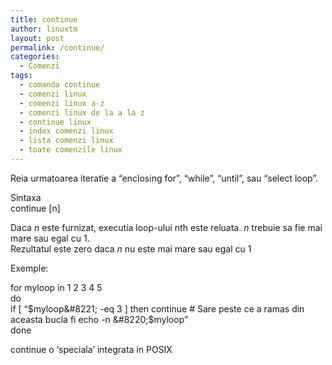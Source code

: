```yaml
---
title: continue
author: linuxtm
layout: post
permalink: /continue/
categories:
  - Comenzi
tags:
  - comanda continue
  - comenzi linux
  - comenzi linux a-z
  - comenzi linux de la a la z
  - continue linux
  - index comenzi linux
  - lista comenzi linux
  - toate comenzile linux
---
```

Reia urmatoarea iteratie a &#8220;enclosing for&#8221;, &#8220;while&#8221;, &#8220;until&#8221;, sau &#8220;select loop&#8221;.

Sintaxa  
continue [n]

Daca *n* este furnizat, executia loop-ului nth este reluata. *n* trebuie sa fie mai mare sau egal cu 1.  
Rezultatul este zero daca *n* nu este mai mare sau egal cu 1

Exemple:

for myloop in 1 2 3 4 5  
do  
if [ &#8220;$myloop&#8221; -eq 3 ]  
then  
continue # Sare peste ce a ramas din aceasta bucla  
fi  
echo -n &#8220;$myloop&#8221;  
done

continue o &#8216;speciala&#8217; integrata in POSIX